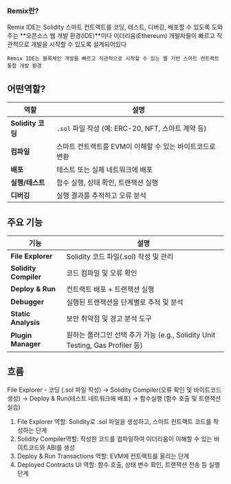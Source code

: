 ### Remix란?

Remix IDE는 Solidity 스마트 컨트랙트를 코딩, 테스트, 디버깅, 배포할 수 있도록 도와주는 **오픈소스 웹 개발 환경(IDE)**이다
이더리움(Ethereum) 개발자들이 빠르고 직관적으로 개발을 시작할 수 있도록 설계되어있다

`Remix IDE는 블록체인 개발을 빠르고 직관적으로 시작할 수 있는 웹 기반 스마트 컨트랙트 통합 개발 환경`

## 어떤역할?

| 역할                 | 설명                                          |
| ------------------  | -------------------------------------------- |
| **Solidity 코딩**    | `.sol` 파일 작성 (예: ERC-20, NFT, 스마트 계약 등) |
| **컴파일**            | 스마트 컨트랙트를 EVM이 이해할 수 있는 바이트코드로 변환  |
| **배포**             | 테스트 또는 실제 네트워크에 배포                     |
| **실행/테스트**        | 함수 실행, 상태 확인, 트랜잭션 실행                 |
| **디버깅**            | 실행 결과를 추적하고 오류 분석                     |


## 주요 기능

| 기능                   | 설명                                                                   |
| ----------------------| --------------------------------------------------------------------- |
| **File Explorer**     | Solidity 코드 파일(.sol) 작성 및 관리                                      |
| **Solidity Compiler** | 코드 컴파일 및 오류 확인                                                    |
| **Deploy & Run**      | 컨트랙트 배포 + 트랜잭션 실행                                                |
| **Debugger**          | 실행된 트랜잭션을 단계별로 추적 및 분석                                         |
| **Static Analysis**   | 보안 취약점 및 경고 분석 도구                                                |
| **Plugin Manager**    | 원하는 플러그인 선택 추가 가능 (e.g., Solidity Unit Testing, Gas Profiler 등) |


## 흐름

File Explorer - 코딩 (.sol 파일 작성) → Solidity Compiler(오류 확인 및 바이트코드 생성) → Deploy & Run(테스트 네트워크에 배포) 
→ 함수실행 (함수 호출 및 트랜잭션 실습)


1. File Explorer 역할: Solidity로 .sol 파일을 생성하고, 스마트 컨트랙트 코드를 작성하는 단계
2. Solidity Compiler역할: 작성한 코드를 컴파일하여 이더리움이 이해할 수 있는 바이트코드와 ABI를 생성
3. Deploy & Run Transactions 역할: EVM에 컨트랙트를 올리는 단계
4. Deployed Contracts UI 역할: 함수 호출, 상태 변수 확인, 트랜잭션 전송 등 실행 단계



